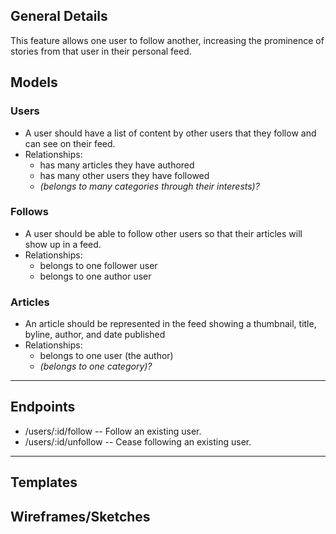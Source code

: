 ## General Details
This feature allows one user to follow another, increasing the prominence of stories from that user in their personal feed.

## Models

### Users
  * A user should have a list of content by other users that they follow and can see on their feed.
  * Relationships:
    * has many articles they have authored
    * has many other users they have followed
    * *(belongs to many categories through their interests)?*

### Follows
  * A user should be able to follow other users so that their articles will show up in a feed.
  * Relationships:
    * belongs to one follower user
    * belongs to one author user

### Articles
  * An article should be represented in the feed showing a thumbnail, title, byline, author, and date published
  * Relationships:
    * belongs to one user (the author)
    * *(belongs to one category)?*


---


## Endpoints

* /users/:id/follow  -- Follow an existing user.
* /users/:id/unfollow  -- Cease following an existing user.

---


## Templates


## Wireframes/Sketches
